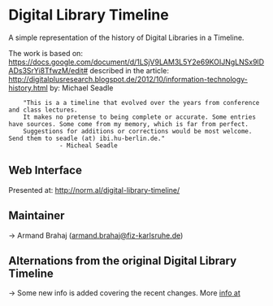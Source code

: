 Digital Library Timeline
========================

A simple representation of the history of Digital Libraries in a Timeline. 

The work is based on: https://docs.google.com/document/d/1LSjV9LAM3L5Y2e69KOIJNgLNSx9lDADs3SrYi8TfwzM/edit# described in the article: http://digitalplusresearch.blogspot.de/2012/10/information-technology-history.html by: Michael Seadle 


        "This is a a timeline that evolved over the years from conference and class lectures. 
		It makes no pretense to being complete or accurate. Some entries have sources. Some come from my memory, which is far from perfect. 
		Suggestions for additions or corrections would be most welcome. Send them to seadle (at) ibi.hu-berlin.de."
		          - Micheal Seadle

## Web Interface		
Presented at: http://norm.al/digital-library-timeline/

## Maintainer 
-> Armand Brahaj (armand.brahaj@fiz-karlsruhe.de)

## Alternations from the original Digital Library Timeline 
-> Some new info is added covering the recent changes. More [info at](/Additions.md)